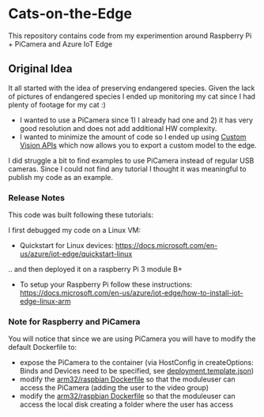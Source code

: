 # Cats-on-the-Edge
This repository contains code from my experimention around Raspberry Pi + PiCamera and Azure IoT Edge

## Original Idea
It all started with the idea of preserving endangered species. Given the lack of pictures of endangered species I ended up monitoring my cat since I had plenty of footage for my cat :)

- I wanted to use a PiCamera since 1) I already had one and 2) it has very good resolution and does not add additional HW complexity.
- I wanted to minimize the amount of code so I ended up using [Custom Vision APIs](http://customvision.ai) which now allows you to export a custom model to the edge.


I did struggle a bit to find examples to use PiCamera instead of regular USB cameras. Since I could not find any tutorial I thought it was meaningful to publish my code as an example.


### Release Notes
This code was built following these tutorials:

I first debugged my code on a Linux VM: 
- Quickstart for Linux devices:
https://docs.microsoft.com/en-us/azure/iot-edge/quickstart-linux

.. and then deployed it on a raspberry Pi 3 module B+
- To setup your Raspberry Pi follow these instructions: https://docs.microsoft.com/en-us/azure/iot-edge/how-to-install-iot-edge-linux-arm

### Note for Raspberry and PiCamera
You will notice that since we are using PiCamera you will have to modify the default Dockerfile to:
- expose the PiCamera to the container (via HostConfig in createOptions: Binds and Devices need to be specified, see [deployment.template.json](https://github.com/elenaterenzi/Cats-on-the-Edge/blob/master/CatsontheEdgeSolution/deployment.template.json))
- modify the [arm32/raspbian Dockerfile](https://github.com/elenaterenzi/Cats-on-the-Edge/blob/master/CatsontheEdgeSolution/modules/cameracapture/arm32.Dockerfile) so that the moduleuser can access the PiCamera (adding the user to the video group)
- modify the [arm32/raspbian Dockerfile](https://github.com/elenaterenzi/Cats-on-the-Edge/blob/master/CatsontheEdgeSolution/modules/cameracapture/arm32.Dockerfile) so that the moduleuser can access the local disk creating a folder where the user has access
